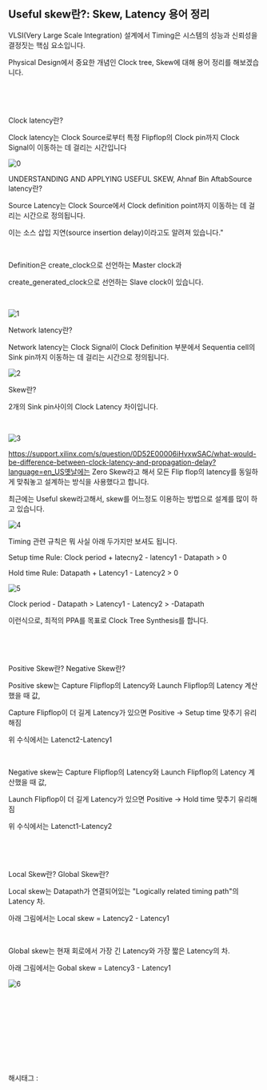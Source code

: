 ## Useful skew란?: Skew, Latency 용어 정리

VLSI(Very Large Scale Integration) 설계에서 Timing은 시스템의 성능과 신뢰성을 결정짓는 핵심 요소입니다.

Physical Design에서 중요한 개념인 Clock tree, Skew에 대해 용어 정리를 해보겠습니다.

​

​

Clock latency란?

Clock latency는 Clock Source로부터 특정 Flipflop의 Clock pin까지 Clock Signal이 이동하는 데 걸리는 시간입니다

![0](/asset/img/223525584707/0.png)

UNDERSTANDING AND APPLYING USEFUL SKEW, Ahnaf Bin AftabSource latency란?

Source Latency는 Clock Source에서 Clock definition point까지 이동하는 데 걸리는 시간으로 정의됩니다.

이는 소스 삽입 지연(source insertion delay)이라고도 알려져 있습니다."

​

Definition은 create_clock으로 선언하는 Master clock과

create_generated_clock으로 선언하는 Slave clock이 있습니다.

​

![1](/asset/img/223525584707/1.png)

Network latency란?

Network latency는 Clock Signal이 Clock Definition 부분에서 Sequentia cell의 Sink pin까지 이동하는 데 걸리는 시간으로 정의됩니다.

![2](/asset/img/223525584707/2.png)

Skew란?

2개의 Sink pin사이의 Clock Latency 차이입니다.

​

![3](/asset/img/223525584707/3.png)

https://support.xilinx.com/s/question/0D52E00006iHvxwSAC/what-would-be-difference-between-clock-latency-and-propagation-delay?language=en_US옛날에는 Zero Skew라고 해서 모든 Flip flop의 latency를 동일하게 맞춰놓고 설계하는 방식을 사용했다고 합니다.

최근에는 Useful skew라고해서, skew를 어느정도 이용하는 방법으로 설계를 많이 하고 있습니다.

![4](/asset/img/223525584707/4.png)

Timing 관련 규칙은 뭐 사실 아래 두가지만 보셔도 됩니다.

Setup time Rule: Clock period + latecny2 - latency1 - Datapath > 0

Hold time Rule: Datapath + Latency1 - Latency2 > 0

![5](/asset/img/223525584707/5.png)

Clock period - Datapath >  Latency1 - Latency2 > -Datapath

이런식으로, 최적의 PPA를 목표로 Clock Tree Synthesis를 합니다.

​

​

Positive Skew란? Negative Skew란?

Positive skew는 Capture Flipflop의 Latency와 Launch Flipflop의 Latency 계산했을 때 값,

Capture Flipflop이 더 길게 Latency가 있으면 Positive -> Setup time 맞추기 유리해짐

위 수식에서는 Latenct2-Latency1

​

Negative skew는 Capture Flipflop의 Latency와 Launch Flipflop의 Latency 계산했을 때 값,

Launch Flipflop이 더 길게 Latency가 있으면 Positive -> Hold time 맞추기 유리해짐

위 수식에서는 Latenct1-Latency2

​

​

Local Skew란?  Global Skew란?

Local skew는 Datapath가 연결되어있는 "Logically related timing path"의 Latency 차.

아래 그림에서는  Local skew = Latency2 - Latency1

​

Global skew는 현재 회로에서 가장 긴 Latency와 가장 짧은 Latency의 차.

아래 그림에서는 Gobal skew = Latency3 - Latency1

![6](/asset/img/223525584707/6.png)

​

​

​

​

​

 해시태그 : 